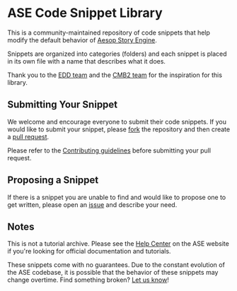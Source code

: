 ASE Code Snippet Library
========================

This is a community-maintained repository of code snippets that help modify the default behavior of [Aesop Story Engine](https://aesopstoryengine.com).

Snippets are organized into categories (folders) and each snippet is placed in its own file with a name that describes what it does.

Thank you to the [EDD team](https://github.com/easydigitaldownloads/library) and the [CMB2 team](https://github.com/WebDevStudios/CMB2-Snippet-Library) for the inspiration for this library.

## Submitting Your Snippet

We welcome and encourage everyone to submit their code snippets. If you would like to submit your snippet, please [fork](https://github.com/AesopInteractive/ase-code-snippet-library/fork) the repository and then create a [pull request](https://github.com/AesopInteractive/ase-code-snippet-library/compare).

Please refer to the [Contributing guidelines](https://github.com/AesopInteractive/ase-code-snippet-library/blob/master/CONTRIBUTING.md) before submitting your pull request.

## Proposing a Snippet

If there is a snippet you are unable to find and would like to propose one to get written, please open an [issue](https://github.com/AesopInteractive/ase-code-snippet-library/issues) and describe your need.

## Notes

This is not a tutorial archive. Please see the [Help Center](http://aesopstoryengine.com/help/) on the ASE website if you're looking for official documentation and tutorials.

These snippets come with no guarantees. Due to the constant evolution of the ASE codebase, it is possible that the behavior of these snippets may change overtime. Find something broken? [Let us know](https://github.com/AesopInteractive/ase-code-snippet-library/issues)!